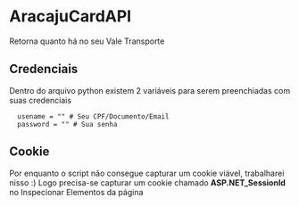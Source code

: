 # AracajuCardAPI
Retorna quanto há no seu Vale Transporte

## Credenciais
Dentro do arquivo python existem 2 variáveis para serem preenchiadas com suas credenciais
```
  usename = "" # Seu CPF/Documento/Email
  password = "" # Sua senha
```
## Cookie
Por enquanto o script não consegue capturar um cookie viável, trabalharei nisso :)
Logo precisa-se capturar um cookie chamado **ASP.NET_SessionId** no Inspecionar Elementos da página
